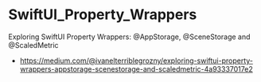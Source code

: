 # SwiftUI_Property_Wrappers
Exploring SwiftUI Property Wrappers: @AppStorage, @SceneStorage and @ScaledMetric
 - https://medium.com/@ivanelterriblegrozny/exploring-swiftui-property-wrappers-appstorage-scenestorage-and-scaledmetric-4a93337017e2
